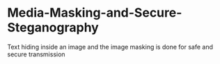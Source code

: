 # Media-Masking-and-Secure-Steganography
Text hiding inside an image and the image masking is done for safe and secure transmission
